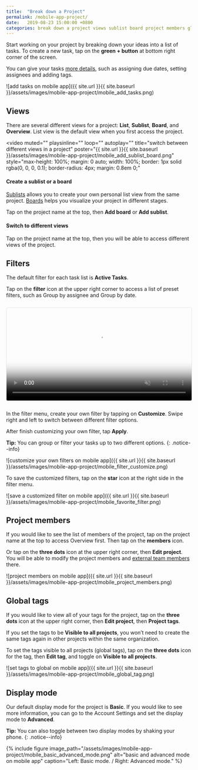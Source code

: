 ```yaml
---
title:  "Break down a Project"
permalink: /mobile-app-project/
date:   2019-08-23 15:00:00 +0800
categories: break down a project views sublist board project members global tags display mode
---
```

Start working on your project by breaking down your ideas into a list of tasks. To create a new task, tap on the **green + button** at bottom right corner of the screen. 

You can give your tasks [more details](/guide/mobile-app-task/), such as assigning due dates, setting assignees and adding tags. 


![add tasks on mobile app]({{ site.url }}{{ site.baseurl }}/assets/images/mobile-app-project/mobile_add_tasks.png)


## Views

There are several different views for a project: **List**, **Sublist**, **Board**, and **Overview**. List view is the default view when you first access the project.


<video 
muted="" 
playsinline="" 
loop="" 
autoplay="" 
title="switch between different views in a project" 
poster="{{ site.url }}{{ site.baseurl }}/assets/images/mobile-app-project/mobile_add_sublist_board.png" 
style="max-height: 100%; margin: 0 auto; width: 100%; border: 1px solid rgba(0, 0, 0, 0.1); border-radius: 4px; margin: 0.8em 0;"
>
  <source src="{{ site.url }}{{ site.baseurl }}/assets/images/mobile-app-project/mobile_add_sublist_board.mp4" type="video/mp4">
</video>



#### Create a sublist or a board 
[Sublists](https://quire.io/guide/sublist-introduction/) allows you to create your own personal list view from the same project. [Boards](https://quire.io/guide/board-overview/) helps you visualize your project in different stages.

 
Tap on the project name at the top, then **Add board** or **Add sublist**. 

  
#### Switch to different views 
Tap on the project name at the top, then you will be able to access different views of the project. 


## Filters

The default filter for each task list is **Active Tasks**. 

Tap on the **filter** icon at the upper right corner to access a list of preset filters, such as Group by assignee and Group by date. 


<video muted="" playsinline="" loop="" autoplay="" title="change to a different filter in a project" poster="{{ site.url }}{{ site.baseurl }}/assets/images/mobile-app-project/mobile_filter_menu.png" style="max-height: 100%; margin: 0 auto; width: 100%; border: 1px solid rgba(0, 0, 0, 0.1); border-radius: 4px; margin: 0.8em 0;">
  <source src="{{ site.url }}{{ site.baseurl }}/assets/images/mobile-app-project/mobile_filter_menu.mp4" type="video/mp4">
</video>


In the filter menu, create your own filter by tapping on **Customize**. Swipe right and left to switch between different filter options. 

After finish customizing your own filter, tap **Apply**. 

**Tip:** You can group or filter your tasks up to two different options.
{: .notice--info}


![customize your own filters on mobile app]({{ site.url }}{{ site.baseurl }}/assets/images/mobile-app-project/mobile_filter_customize.png)


To save the customized filters, tap on the **star** icon at the right side in the filter menu.

![save a customized filter on mobile app]({{ site.url }}{{ site.baseurl }}/assets/images/mobile-app-project/mobile_favorite_filter.png)


## Project members 

If you would like to see the list of members of the project, tap on the project name at the top to access Overview first. Then tap on the **members** icon. 

Or tap on the **three dots** icon at the upper right corner, then **Edit project**. You will be able to modify the project members and [external team members](https://quire.io/guide/external-team/) there. 


![project members on mobile app]({{ site.url }}{{ site.baseurl }}/assets/images/mobile-app-project/mobile_project_members.png)



## Global tags

If you would like to view all of your tags for the project, tap on the **three dots** icon at the upper right corner, then **Edit project**, then **Project tags**. 

If you set the tags to be **Visible to all projects**, you won’t need to create the same tags again in other projects within the same organization.

To set the tags visible to all projects (global tags), tap on the **three dots** icon for the tag, then **Edit tag**, and toggle on **Visible to all projects**. 



![set tags to global on mobile app]({{ site.url }}{{ site.baseurl }}/assets/images/mobile-app-project/mobile_global_tag.png)


## Display mode

Our default display mode for the project is **Basic**. If you would like to see more information, you can go to the Account Settings and set the display mode to **Advanced**. 

**Tip:** You can also toggle between two display modes by shaking your phone. 
{: .notice--info}


{% include figure image_path="/assets/images/mobile-app-project/mobile_basic_advanced_mode.png" alt="basic and advanced mode on mobile app" caption="Left: Basic mode. / Right: Advanced mode." %}






